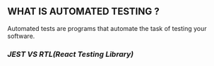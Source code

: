 ## WHAT IS AUTOMATED TESTING ?
Automated tests are programs that automate the task of testing your software.

### *JEST VS RTL(React Testing Library)*
